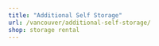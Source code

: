 ```yaml
---
title: "Additional Self Storage"
url: /vancouver/additional-self-storage/
shop: storage rental
---
```

